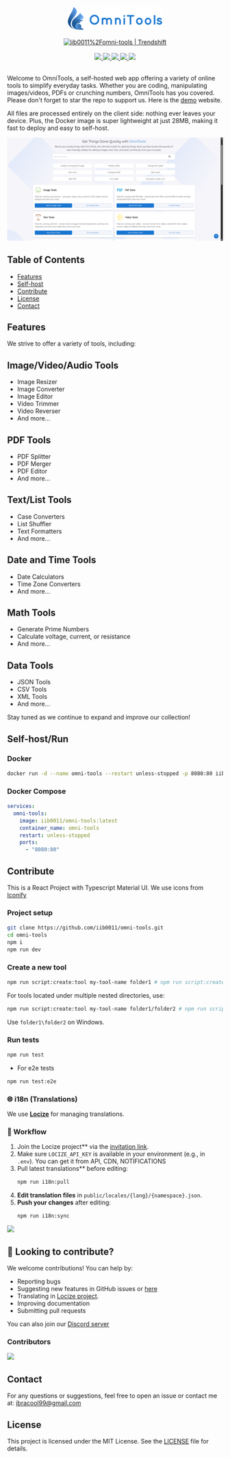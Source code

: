 <div align="center">
        <img src="src/assets/logo.png" width="220" />
        <br /><br />
<a href="https://trendshift.io/repositories/13055" target="_blank"><img src="https://trendshift.io/api/badge/repositories/13055" alt="iib0011%2Fomni-tools | Trendshift" style="width: 200px;" width="200"/></a>
   <br /><br />
<a href="https://github.com/iib0011/omni-tools/releases">
          <img src="https://img.shields.io/badge/version-0.5.0-blue?style=for-the-badge" />
        </a>
        <a href="https://hub.docker.com/r/iib0011/omni-tools">
          <img src="https://img.shields.io/docker/pulls/iib0011/omni-tools?style=for-the-badge&logo=docker" />
        </a>
        <a href="https://github.com/iib0011">
          <img src="https://img.shields.io/github/stars/iib0011/omni-tools?style=for-the-badge&logo=github" />
        </a>
        <a href="https://github.com/iib0011/omni-tools/blob/main/LICENSE">
          <img src="https://img.shields.io/github/license/iib0011/omni-tools?style=for-the-badge" />
        </a>
        <a href="https://discord.gg/SDbbn3hT4b">
          <img src="https://img.shields.io/discord/1342971141823664179?label=Discord&style=for-the-badge" />
        </a>
        <br /><br />
</div>

Welcome to OmniTools, a self-hosted web app offering a variety of online tools to simplify everyday tasks.
Whether you are coding, manipulating images/videos, PDFs or crunching numbers, OmniTools has you covered. Please don't
forget to
star the repo to support us.
Here is the [demo](https://omnitools.app) website.

All files are processed entirely on the client side: nothing ever leaves your device.
Plus, the Docker image is super lightweight at just 28MB, making it fast to deploy and easy to self-host.

![img.png](img.png)

## Table of Contents

- [Features](#features)
- [Self-host](#self-hostrun)
- [Contribute](#contribute)
- [License](#license)
- [Contact](#contact)

## Features

We strive to offer a variety of tools, including:

## **Image/Video/Audio Tools**

- Image Resizer
- Image Converter
- Image Editor
- Video Trimmer
- Video Reverser
- And more...

## **PDF Tools**

- PDF Splitter
- PDF Merger
- PDF Editor
- And more...

## **Text/List Tools**

- Case Converters
- List Shuffler
- Text Formatters
- And more...

## **Date and Time Tools**

- Date Calculators
- Time Zone Converters
- And more...

## **Math Tools**

- Generate Prime Numbers
- Calculate voltage, current, or resistance
- And more...

## **Data Tools**

- JSON Tools
- CSV Tools
- XML Tools
- And more...

Stay tuned as we continue to expand and improve our collection!

## Self-host/Run

### Docker

```bash
docker run -d --name omni-tools --restart unless-stopped -p 8080:80 iib0011/omni-tools:latest
```

### Docker Compose

```yaml
services:
  omni-tools:
    image: iib0011/omni-tools:latest
    container_name: omni-tools
    restart: unless-stopped
    ports:
      - "8080:80"

```

## Contribute

This is a React Project with Typescript Material UI. We use icons from [Iconify](https://icon-sets.iconify.design)

### Project setup

```bash
git clone https://github.com/iib0011/omni-tools.git
cd omni-tools
npm i
npm run dev
```

### Create a new tool

```bash
npm run script:create:tool my-tool-name folder1 # npm run script:create:tool split pdf
```

For tools located under multiple nested directories, use:

```bash
npm run script:create:tool my-tool-name folder1/folder2 # npm run script:create:tool compress image/png
```

Use `folder1\folder2` on Windows.

### Run tests

```bash
npm run test
```

- For e2e tests

```bash
npm run test:e2e
```

### 🌐 i18n (Translations)

We use **[Locize](https://locize.com)** for managing translations.

### 🔁 Workflow

1. Join the Locize project** via the [invitation link](https://www.locize.app/register?invitation=Uk9mvOCKkB7sjuUqI5jDBjZROveZIvdBQqzrpmB4oQtT1LNB4BnzzT0S0o1gx79N).
2. Make sure `LOCIZE_API_KEY` is available in your environment (e.g., in `.env`). You can get it from API, CDN, NOTIFICATIONS
3. Pull latest translations** before editing:
   ```bash
   npm run i18n:pull
   ```
4. **Edit translation files** in `public/locales/{lang}/{namespace}.json`.
5. **Push your changes** after editing:
   ```bash
   npm run i18n:sync
   ```


<img src="https://api.star-history.com/svg?repos=iib0011/omni-tools&type=Date"/>

## 🤝 Looking to contribute?

We welcome contributions! You can help by:

- Reporting bugs
- Suggesting new features in GitHub issues or [here](https://tally.so/r/nrkkx2)
- Translating in [Locize project](https://www.locize.app/register?invitation=YOIH0Dyz3KHh3uQFCGYe9v1QOUoq8W5ySgmlwjX9cSypeJmt8F40brDtVbXb71fK).
- Improving documentation
- Submitting pull requests


You can also join our [Discord server](https://discord.gg/SDbbn3hT4b)

### Contributors

<a href="https://github.com/iib0011/omni-tools/graphs/contributors">
  <img src="https://contrib.rocks/image?repo=iib0011/omni-tools" />
</a>

## Contact

For any questions or suggestions, feel free to open an issue or contact me at:
[ibracool99@gmail.com](mailto:ibracool99@gmail.com)

## License

This project is licensed under the MIT License. See the [LICENSE](LICENSE) file for details.
